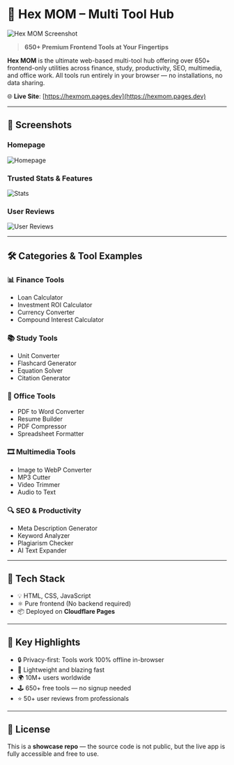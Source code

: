 # 🚀 Hex MOM – Multi Tool Hub

![Hex MOM Screenshot](./screenshots/homepage.png)

> **650+ Premium Frontend Tools at Your Fingertips**

**Hex MOM** is the ultimate web-based multi-tool hub offering over 650+ frontend-only utilities across finance, study, productivity, SEO, multimedia, and office work. All tools run entirely in your browser — no installations, no data sharing.

🌐 **Live Site**: [https://hexmom.pages.dev](https://hexmom.pages.dev)

---

## 📸 Screenshots

### Homepage
![Homepage](./screenshots/homepage.png)

### Trusted Stats & Features
![Stats](./screenshots/stats.png)

### User Reviews
![User Reviews](./screenshots/reviews.png)

---

## 🛠️ Categories & Tool Examples

### 📊 Finance Tools
- Loan Calculator
- Investment ROI Calculator
- Currency Converter
- Compound Interest Calculator

### 📚 Study Tools
- Unit Converter
- Flashcard Generator
- Equation Solver
- Citation Generator

### 🧾 Office Tools
- PDF to Word Converter
- Resume Builder
- PDF Compressor
- Spreadsheet Formatter

### 🎞 Multimedia Tools
- Image to WebP Converter
- MP3 Cutter
- Video Trimmer
- Audio to Text

### 🔍 SEO & Productivity
- Meta Description Generator
- Keyword Analyzer
- Plagiarism Checker
- AI Text Expander

---

## 🧩 Tech Stack

- 💡 HTML, CSS, JavaScript
- ⚛️ Pure frontend (No backend required)
- 📦 Deployed on **Cloudflare Pages**

---

## 📣 Key Highlights

- 🔒 Privacy-first: Tools work 100% offline in-browser
- 🚀 Lightweight and blazing fast
- 🌍 10M+ users worldwide
- 🕹 650+ free tools — no signup needed
- ⭐ 50+ user reviews from professionals

---

## 📜 License

This is a **showcase repo** — the source code is not public, but the live app is fully accessible and free to use.
